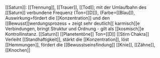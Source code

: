 [[Saturn]]: [[Trennung]], [[Trauer]], [[Tod]]; mit der Umlaufbahn des [[Saturn]] verbundene Frequenz (Ton=[[D]]), (Farbe=[[Blau]]), Auswirkung=fördert die [[Konzentration]] und den [[Bewusst]]werdungsprozess + zeigt sehr deutlich[[ karmisch]]e Verbindungen, bringt Struktur und Ordnung - gilt als [[kosmisch]]e Kontrollinstanz.
[[Saturn]]
[[Planetentöne]]
Ton=[[D]]
[[Stirn Chakra]]
Verleiht [[Standhaftigkeit]], stärkt die [[Konzentration]], löst [[Hemmungen]], fördert die [[Bewusstseinsfindung]]
[[Knie]], [[Zähne]], [[Knochen]]